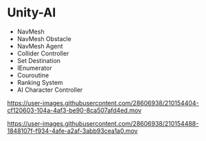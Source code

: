 # Unity-AI

* NavMesh
* NavMesh Obstacle
* NavMesh Agent
* Collider Controller
* Set Destination
* IEnumerator
* Couroutine
* Ranking System
* AI Character Controller




https://user-images.githubusercontent.com/28606938/210154404-cf120603-104a-4af3-be90-8ca507afd4ed.mov



https://user-images.githubusercontent.com/28606938/210154488-1848107f-f934-4afe-a2af-3abb93cea1a0.mov

